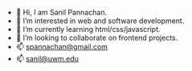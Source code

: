 - 👋 Hi, I am Sanil Pannachan.
- 👀 I’m interested in web and software development.
- 🌱 I’m currently learning html/css/javascript.
- 💞️ I’m looking to collaborate on frontend projects.
- 📫 spannachan@gmail.com
- 📫 sanil@uwm.edu

<!---
chanXVI/chanXVI is a ✨ special ✨ repository because its `README.md` (this file) appears on your GitHub profile.
You can click the Preview link to take a look at your changes.
--->
